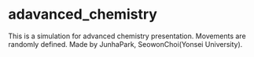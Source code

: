 # adavanced_chemistry
This is a simulation for advanced chemistry presentation.
Movements are randomly defined.
Made by JunhaPark, SeowonChoi(Yonsei University).
